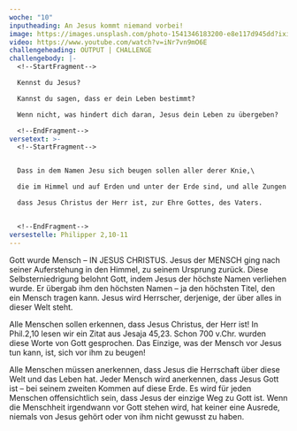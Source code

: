 ```yaml
---
woche: "10"
inputheading: An Jesus kommt niemand vorbei!
image: https://images.unsplash.com/photo-1541346183200-e8e117d945dd?ixid=MXwxMjA3fDB8MHxwaG90by1wYWdlfHx8fGVufDB8fHw%3D&ixlib=rb-1.2.1&auto=format&fit=crop&w=1350&q=80
video: https://www.youtube.com/watch?v=iNr7vn9mO6E
challengeheading: OUTPUT | CHALLENGE
challengebody: |-
  <!--StartFragment-->

  Kennst du Jesus?

  Kannst du sagen, dass er dein Leben bestimmt?

  Wenn nicht, was hindert dich daran, Jesus dein Leben zu übergeben?

  <!--EndFragment-->
versetext: >-
  <!--StartFragment-->


  Dass in dem Namen Jesu sich beugen sollen aller derer Knie,\

  die im Himmel und auf Erden und unter der Erde sind, und alle Zungen bekennen sollen,\

  dass Jesus Christus der Herr ist, zur Ehre Gottes, des Vaters.


  <!--EndFragment-->
versestelle: Philipper 2,10-11
---
```

<!--StartFragment-->

Gott wurde Mensch – IN JESUS CHRISTUS. Jesus der MENSCH ging nach seiner Auferstehung in den Himmel, zu seinem Ursprung zurück. Diese Selbsterniedrigung belohnt Gott, indem Jesus der höchste Namen verliehen wurde. Er übergab ihm den höchsten Namen – ja den höchsten Titel, den ein Mensch tragen kann. Jesus wird Herrscher, derjenige, der über alles in dieser Welt steht.

Alle Menschen sollen erkennen, dass Jesus Christus, der Herr ist! In Phil.2,10 lesen wir ein Zitat aus Jesaja 45,23. Schon 700 v.Chr. wurden diese Worte von Gott gesprochen. Das Einzige, was der Mensch vor Jesus tun kann, ist, sich vor ihm zu beugen!

Alle Menschen müssen anerkennen, dass Jesus die Herrschaft über diese Welt und das Leben hat. Jeder Mensch wird anerkennen, dass Jesus Gott ist – bei seinem zweiten Kommen auf diese Erde. Es wird für jeden Menschen offensichtlich sein, dass Jesus der einzige Weg zu Gott ist. Wenn die Menschheit irgendwann vor Gott stehen wird, hat keiner eine Ausrede, niemals von Jesus gehört oder von ihm nicht gewusst zu haben.

<!--EndFragment-->